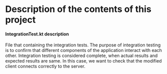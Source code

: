 # Description of the contents of this project

#### IntegrationTest.kt description
File that containing the integration tests. The purpose of integration testing is to confirm that different components of the application interact with each other. Integration testing is considered complete, when actual results and expected results are same. In this case, we want to check that the modified client connects correctly to the server.
